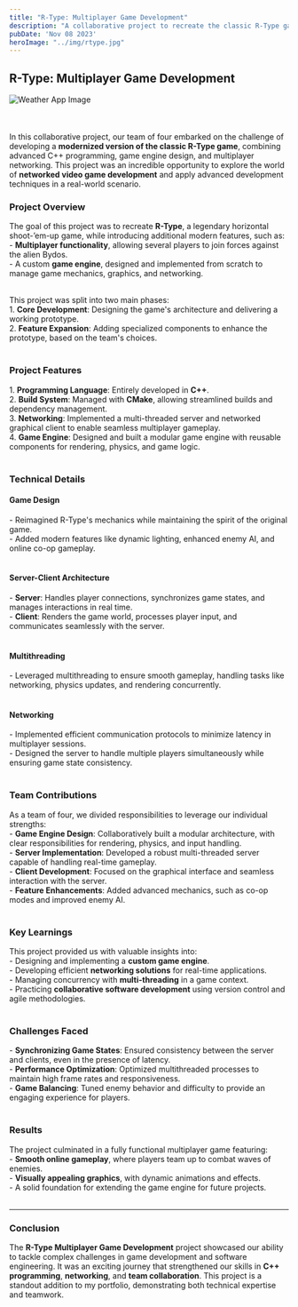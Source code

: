 ```yaml
---
title: "R-Type: Multiplayer Game Development"
description: "A collaborative project to recreate the classic R-Type game with a custom game engine and networked multiplayer support."
pubDate: 'Nov 08 2023'
heroImage: "../img/rtype.jpg"
---
```


## R-Type: Multiplayer Game Development


<div style="margin-bottom: 50px;">
  <img src="/img/rtype.jpg" alt="Weather App Image">
</div>


In this collaborative project, our team of four embarked on the challenge of developing a **modernized version of the classic R-Type game**, combining advanced C++ programming, game engine design, and multiplayer networking. This project was an incredible opportunity to explore the world of **networked video game development** and apply advanced development techniques in a real-world scenario.

### Project Overview

The goal of this project was to recreate **R-Type**, a legendary horizontal shoot-’em-up game, while introducing additional modern features, such as:<br>
\- **Multiplayer functionality**, allowing several players to join forces against the alien Bydos.<br>
\- A custom **game engine**, designed and implemented from scratch to manage game mechanics, graphics, and networking.<br><br>

This project was split into two main phases:<br>
1\. **Core Development**: Designing the game's architecture and delivering a working prototype.<br>
2\. **Feature Expansion**: Adding specialized components to enhance the prototype, based on the team's choices.<br><br>

### Project Features

1\. **Programming Language**: Entirely developed in **C++**.<br>
2\. **Build System**: Managed with **CMake**, allowing streamlined builds and dependency management.<br>
3\. **Networking**: Implemented a multi-threaded server and networked graphical client to enable seamless multiplayer gameplay.<br>
4\. **Game Engine**: Designed and built a modular game engine with reusable components for rendering, physics, and game logic.<br><br>

### Technical Details

#### **Game Design**
\- Reimagined R-Type's mechanics while maintaining the spirit of the original game.<br>
\- Added modern features like dynamic lighting, enhanced enemy AI, and online co-op gameplay.<br><br>

#### **Server-Client Architecture**
\- **Server**: Handles player connections, synchronizes game states, and manages interactions in real time.<br>
\- **Client**: Renders the game world, processes player input, and communicates seamlessly with the server.<br><br>

#### **Multithreading**
\- Leveraged multithreading to ensure smooth gameplay, handling tasks like networking, physics updates, and rendering concurrently.<br><br>

#### **Networking**
\- Implemented efficient communication protocols to minimize latency in multiplayer sessions.<br>
\- Designed the server to handle multiple players simultaneously while ensuring game state consistency.<br><br>

### Team Contributions

As a team of four, we divided responsibilities to leverage our individual strengths:<br>
\- **Game Engine Design**: Collaboratively built a modular architecture, with clear responsibilities for rendering, physics, and input handling.<br>
\- **Server Implementation**: Developed a robust multi-threaded server capable of handling real-time gameplay.<br>
\- **Client Development**: Focused on the graphical interface and seamless interaction with the server.<br>
\- **Feature Enhancements**: Added advanced mechanics, such as co-op modes and improved enemy AI.<br><br>

### Key Learnings

This project provided us with valuable insights into:<br>
\- Designing and implementing a **custom game engine**.<br>
\- Developing efficient **networking solutions** for real-time applications.<br>
\- Managing concurrency with **multi-threading** in a game context.<br>
\- Practicing **collaborative software development** using version control and agile methodologies.<br><br>

### Challenges Faced

\- **Synchronizing Game States**: Ensured consistency between the server and clients, even in the presence of latency.<br>
\- **Performance Optimization**: Optimized multithreaded processes to maintain high frame rates and responsiveness.<br>
\- **Game Balancing**: Tuned enemy behavior and difficulty to provide an engaging experience for players.<br><br>

### Results

The project culminated in a fully functional multiplayer game featuring:<br>
\- **Smooth online gameplay**, where players team up to combat waves of enemies.<br>
\- **Visually appealing graphics**, with dynamic animations and effects.<br>
\- A solid foundation for extending the game engine for future projects.<br><br>

---

### Conclusion

The **R-Type Multiplayer Game Development** project showcased our ability to tackle complex challenges in game development and software engineering. It was an exciting journey that strengthened our skills in **C++ programming**, **networking**, and **team collaboration**. This project is a standout addition to my portfolio, demonstrating both technical expertise and teamwork.
